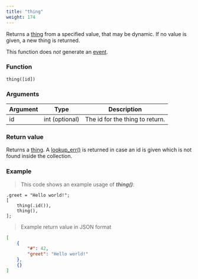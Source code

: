 ```yaml
---
title: "thing"
weight: 174
---
```


Returns a [thing](../../data-types/thing) from a specified value, that may be dynamic. If no value is given, a new thing is returned.

This function does *not* generate an [event](../../overview/events).

### Function

`thing([id])`

### Arguments

Argument | Type | Description
-------- | ---- | -----------
id | int (optional) | The id for the thing to return.

### Return value

Returns a [thing](../../data-types/thing).
A [lookup_err()](../../errors/lookup_err) is returned in case an id is given which is not found inside the collection.

### Example

> This code shows an example usage of ***thing()***:

```thingsdb,should_pass
.greet = "Hello world!";
[
    thing(.id()),
    thing(),
];
```

> Example return value in JSON format

```json
[
    {
        "#": 42,
        "greet": "Hello world!"
    },
    {}
]
```
